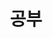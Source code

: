 ---
layout: home
title: "공부"
description: "정리와 기록 - 개발, 디자인, 경영학"
permalink: "/공부/"
pagination: 
  enabled: true
  category: "공부"
  permalink: /:num/
---
